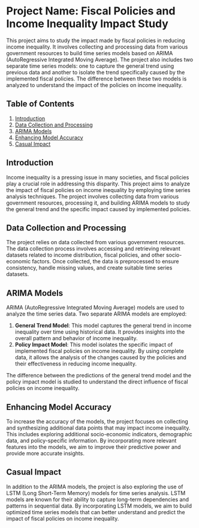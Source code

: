 # Project Name: Fiscal Policies and Income Inequality Impact Study

This project aims to study the impact made by fiscal policies in reducing income inequality. It involves collecting and processing data from various government resources to build time series models based on ARIMA (AutoRegressive Integrated Moving Average). The project also includes two separate time series models: one to capture the general trend using previous data and another to isolate the trend specifically caused by the implemented fiscal policies. The difference between these two models is analyzed to understand the impact of the policies on income inequality.

## Table of Contents
1. [Introduction](#introduction)
2. [Data Collection and Processing](#data-collection-and-processing)
3. [ARIMA Models](#arima-models)
4. [Enhancing Model Accuracy](#enhancing-model-accuracy)
5. [Casual Impact](#casual-impact)



## Introduction

Income inequality is a pressing issue in many societies, and fiscal policies play a crucial role in addressing this disparity. This project aims to analyze the impact of fiscal policies on income inequality by employing time series analysis techniques. The project involves collecting data from various government resources, processing it, and building ARIMA models to study the general trend and the specific impact caused by implemented policies.

## Data Collection and Processing

The project relies on data collected from various government resources. The data collection process involves accessing and retrieving relevant datasets related to income distribution, fiscal policies, and other socio-economic factors. Once collected, the data is preprocessed to ensure consistency, handle missing values, and create suitable time series datasets.

## ARIMA Models

ARIMA (AutoRegressive Integrated Moving Average) models are used to analyze the time series data. Two separate ARIMA models are employed:

1. **General Trend Model**: This model captures the general trend in income inequality over time using historical data. It provides insights into the overall pattern and behavior of income inequality.
2. **Policy Impact Model**: This model isolates the specific impact of implemented fiscal policies on income inequality. By using complete data, it allows the analysis of the changes caused by the policies and their effectiveness in reducing income inequality.

The difference between the predictions of the general trend model and the policy impact model is studied to understand the direct influence of fiscal policies on income inequality.

## Enhancing Model Accuracy

To increase the accuracy of the models, the project focuses on collecting and synthesizing additional data points that may impact income inequality. This includes exploring additional socio-economic indicators, demographic data, and policy-specific information. By incorporating more relevant features into the models, we aim to improve their predictive power and provide more accurate insights.

## Casual Impact

In addition to the ARIMA models, the project is also exploring the use of LSTM (Long Short-Term Memory) models for time series analysis. LSTM models are known for their ability to capture long-term dependencies and patterns in sequential data. By incorporating LSTM models, we aim to build optimized time series models that can better understand and predict the impact of fiscal policies on income inequality.




